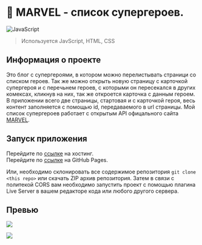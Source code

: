 # 🦸 MARVEL - список супергероев.

![JavaScript](https://img.shields.io/badge/javascript-%23323330.svg?style=for-the-badge&logo=javascript&logoColor=%23F7DF1E)

> Используется JavScript, HTML, CSS

## Информация о проекте

Это блог с супергероями, в котором можно перелистывать страници со списком героев. Так же можно открыть новую страницу с карточкой супергероя и с перечьнем героев, с которыми он пересекался в других комексах, кликнув на них, так же откроется карточка с данным героем. В приложении всего две страницы, стартовая и с карточкой героя, весь контент заполняется с помощью id, передаваемого в url страницы. Мой список супергероев работает с открытым API офицального сайта [MARVEL](https://developer.marvel.com/).

## Запуск приложения

Перейдите по [ссылке](http://marvel.sergey-gadaev.tmweb.ru) на хостинг.<br>
Перейдите по [ссылке](https://gadaev-sergey.github.io/MARVEL/) на GitHub Pages.

Или, необходимо склонировать все содержимое репозитория `git clone <this repo>` или скачать ZIP архив репозитория. Затем в связи с политекой CORS вам необходимо запустить проект с помощью плагина Live Server в вашем редакторе кода или любого другого сервера.

## Превью

![](http://img.sergey-gadaev.tmweb.ru/marvel-desctop.png)

![](https://komarev.com/ghpvc/?username=gadaev-sergey)
